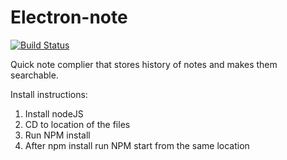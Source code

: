 # Electron-note

[![Build Status](https://img.shields.io/badge/Build-in%20progres-brightgreen.svg)]()

Quick note complier that stores history of notes and makes them searchable. 

Install instructions:

1. Install nodeJS
2. CD to location of the files
3. Run NPM install
4. After npm install run NPM start from the same location
